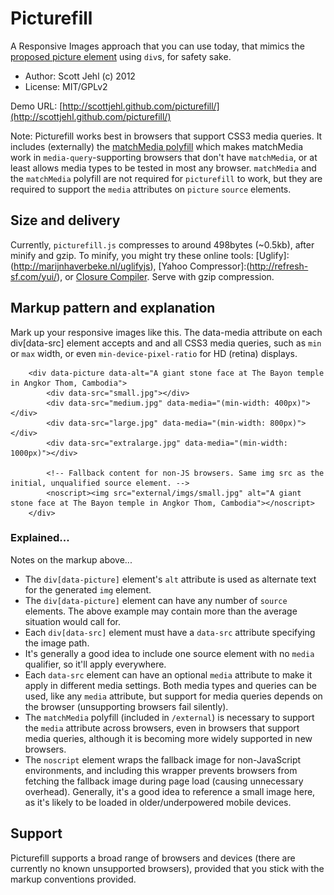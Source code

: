 # Picturefill

A Responsive Images approach that you can use today, that mimics the [proposed picture element](http://www.w3.org/community/respimg/wiki/Picture_Element_Proposal) using `div`s, for safety sake.

* Author: Scott Jehl (c) 2012
* License: MIT/GPLv2

Demo URL: [http://scottjehl.github.com/picturefill/](http://scottjehl.github.com/picturefill/)

Note: Picturefill works best in browsers that support CSS3 media queries. It includes (externally) the [matchMedia polyfill](https://github.com/paulirish/matchMedia.js/) which makes matchMedia work in `media-query`-supporting browsers that don't have `matchMedia`, or at least allows media types to be tested in most any browser. `matchMedia` and the `matchMedia` polyfill are not required for `picturefill` to work, but they are required to support the `media` attributes on `picture` `source` elements.

## Size and delivery

Currently, `picturefill.js` compresses to around 498bytes (~0.5kb), after minify and gzip. To minify, you might try these online tools: [Uglify]:(http://marijnhaverbeke.nl/uglifyjs), [Yahoo Compressor]:(http://refresh-sf.com/yui/), or [Closure Compiler](http://closure-compiler.appspot.com/home). Serve with gzip compression.

## Markup pattern and explanation

Mark up your responsive images like this. The data-media attribute on each div[data-src] element accepts and and all CSS3 media queries, such as `min` or `max` width, or even `min-device-pixel-ratio` for HD (retina) displays. 

		<div data-picture data-alt="A giant stone face at The Bayon temple in Angkor Thom, Cambodia">
			<div data-src="small.jpg"></div>
			<div data-src="medium.jpg" data-media="(min-width: 400px)"></div>
			<div data-src="large.jpg" data-media="(min-width: 800px)"></div>
			<div data-src="extralarge.jpg" data-media="(min-width: 1000px)"></div>

			<!-- Fallback content for non-JS browsers. Same img src as the initial, unqualified source element. -->
			<noscript><img src="external/imgs/small.jpg" alt="A giant stone face at The Bayon temple in Angkor Thom, Cambodia"></noscript>
		</div>


### Explained...

Notes on the markup above...

* The `div[data-picture]` element's `alt` attribute is used as alternate text for the generated `img` element.
* The `div[data-picture]` element can have any number of `source` elements. The above example may contain more than the average situation would call for.
* Each `div[data-src]` element must have a `data-src` attribute specifying the image path. 
* It's generally a good idea to include one source element with no `media` qualifier, so it'll apply everywhere.
* Each `data-src` element can have an optional `media` attribute to make it apply in different media settings. Both media types and queries can be used, like any `media` attribute, but support for media queries depends on the browser (unsupporting browsers fail silently).
* The `matchMedia` polyfill (included in `/external`) is necessary to support the `media` attribute across browsers, even in browsers that support media queries, although it is becoming more widely supported in new browsers.
* The `noscript` element wraps the fallback image for non-JavaScript environments, and including this wrapper prevents browsers from fetching the fallback image during page load (causing unnecessary overhead). Generally, it's a good idea to reference a small image here, as it's likely to be loaded in older/underpowered mobile devices.


## Support

Picturefill supports a broad range of browsers and devices (there are currently no known unsupported browsers), provided that you stick with the markup conventions provided.

